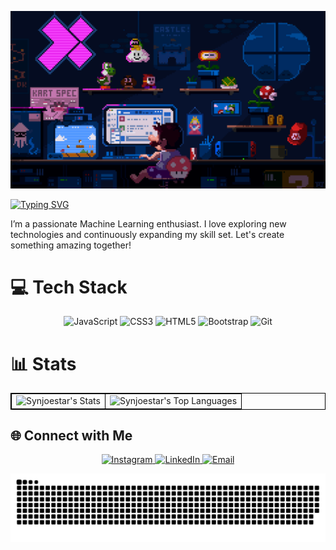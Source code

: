 <p align="center">
  <img src="https://github.com/Synjoestar/Synjoestar/blob/main/readme.gif" alt="pixelgif" />
</p>

[![Typing SVG](https://readme-typing-svg.herokuapp.com?font=Roboto&weight=900&size=25&pause=1000&color=4EF75D&width=435&lines=%F0%9F%91%8BHi%2C+I'm+Surya+%F0%9F%90%A2)](https://git.io/typing-svg)

I’m a passionate Machine Learning enthusiast. I love exploring new technologies and continuously expanding my skill set. Let's create something amazing together!<br>

# 💻 Tech Stack
<div align="center">
  <img src="https://img.shields.io/badge/javascript-%23323330.svg?style=for-the-badge&logo=javascript&logoColor=%23F7DF1E" alt="JavaScript" />
  <img src="https://img.shields.io/badge/css3-%231572B6.svg?style=for-the-badge&logo=css3&logoColor=white" alt="CSS3" />
  <img src="https://img.shields.io/badge/html5-%23E34F26.svg?style=for-the-badge&logo=html5&logoColor=white" alt="HTML5" />
  <img src="https://img.shields.io/badge/bootstrap-%23563D7C.svg?style=for-the-badge&logo=bootstrap&logoColor=white" alt="Bootstrap" />
  <img src="https://img.shields.io/badge/git-%23F05032.svg?style=for-the-badge&logo=git&logoColor=white" alt="Git" />
</div>

# 📊 Stats
<table align="center" style="border: 1px solid black; border-collapse: collapse;">
  <tr>
    <td style="border: 1px solid black;">
      <img src="https://github-readme-stats.vercel.app/api?username=Synjoestar&theme=blue-green&show_icons=true&hide_border=false&count_private=true" alt="Synjoestar's Stats" height="150" />
    </td>
    <td style="border: 1px solid black;">
      <img src="https://github-readme-stats.vercel.app/api/top-langs/?username=Synjoestar&theme=blue-green&show_icons=true&hide_border=false&layout=compact" alt="Synjoestar's Top Languages" height="150" />
    </td>
  </tr>
</table>


## 🌐 Connect with Me
<p align="center">
  <a href="https://www.instagram.com/utchup?igsh=YzljYTk1ODg3Zg==" target="_blank">
    <img src="https://img.shields.io/badge/Instagram-%23E4405F.svg?style=for-the-badge&logo=Instagram&logoColor=white" alt="Instagram">
  </a>
  <a href="[https://www.linkedin.com/in/surya-nugroho-38aa27336?utm_source=share&utm_campaign=share_via&utm_content=profile&utm_medium=android_app](https://www.linkedin.com/in/surya-yusuf-nugroho-38aa27336/)" target="_blank">
    <img src="https://img.shields.io/badge/LinkedIn-%2300A0DC.svg?style=for-the-badge&logo=LinkedIn&logoColor=white" alt="LinkedIn">
  </a>
  <a href="mailto:suryanugroho042@gmail.com">
    <img src="https://img.shields.io/badge/Email-%23D14836.svg?style=for-the-badge&logo=Gmail&logoColor=white" alt="Email">
  </a>
</p>

<p align="center">
  <img src="https://github.com/Synjoestar/Synjoestar/blob/main/grid-snake.svg" alt="snake" />
</p>
